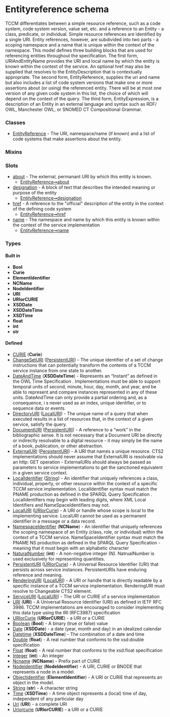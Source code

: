 
# Entityreference schema


TCCM differentiates between a simple resource reference, such as a code system, code system version, value set, etc. and a reference to an Entity - a class, predicate, or individual. Simple resource references are identified by a single URI. Entity references, however, are subdivided into two parts - a scoping namespace and a name that is unique within the context of the namespace.
This model defines three building blocks that are used for referencing entities throughout the specification. The first form, URIAndEntityName provides the URI and local name by which the entity is known within the context of the service. An optional href may also be supplied that resolves to the EntityDescription that is contextually appropriate. The second form, EntityReference, supplies the uri and name but also includes a list of code system versions that make one or more assertions about (or using) the referenced entity. There will be at most one version of any given code system in this list, the choice of which will depend on the context of the query. The third form, EntityExpression, is a description of an Entity in an external language and syntax such as RDF/ OWL, Manchester OWL, or SNOMED CT Compositional Grammar.


### Classes

 * [EntityReference](EntityReference.md) - The URI, namespace/name (if known) and a list of code systems that make assertions about the entity.

### Mixins


### Slots

 * [about](about.md) - The external, permanant URI by which this entity is known.
    * [EntityReference➞about](EntityReference_about.md)
 * [designation](designation.md) - A block of text that describes the intended meaning or purpose of the entity
    * [EntityReference➞designation](EntityReference_designation.md)
 * [href](href.md) - A reference to the "official" description of the entity in the context of the defining code system
    * [EntityReference➞href](EntityReference_href.md)
 * [name](name.md) - The namespace and name by which this entity is known within the context of the service implementation
    * [EntityReference➞name](EntityReference_name.md)

### Types


#### Built in

 * **Bool**
 * **Curie**
 * **ElementIdentifier**
 * **NCName**
 * **NodeIdentifier**
 * **URI**
 * **URIorCURIE**
 * **XSDDate**
 * **XSDDateTime**
 * **XSDTime**
 * **float**
 * **int**
 * **str**

#### Defined

 * [CURIE](types/CURIE.md)  (**Curie**) 
 * [ChangeSetURI](types/ChangeSetURI.md)  ([PersistentURI](types/PersistentURI.md))  - The unique identifier of a set of change instructions that can potentially transform the contents of a TCCM service instance from one state to another.
 * [DateAndTime](types/DateAndTime.md)  (**XSDDateTime**)  - Represents an “Instant” as defined in the OWL Time Specification . Implementations must be able to support temporal units of second, minute, hour, day, month, and year, and be able to represent and compare instances represented in any of these units. DateAndTime can only provide a partial ordering and, as a consequence, i s never used as an index, unique identifier, or to sequence data or events.
 * [DirectoryURI](types/DirectoryURI.md)  ([LocalURI](types/LocalURI.md))  - The unique name of a query that when executed results in a list of resources that, in the context of a given service, satisfy the query.
 * [DocumentURI](types/DocumentURI.md)  ([PersistentURI](types/PersistentURI.md))  - A reference to a “work” in the bibliographic sense. It is not necessary that a Document URI be directly or indirectly resolvable to a digital resource - it may simply be the name of a book, publication, or other abstraction.
 * [ExternalURI](types/ExternalURI.md)  ([PersistentURI](types/PersistentURI.md))  - A URI that names a unique resource. CTS2 implementations should never assume that ExternalURI is resolvable via an http: GET operation - ExternalURIs should always be passed as parameters to service implementations to get the sanctioned equivalent in a given service context.
 * [LocalIdentifier](types/LocalIdentifier.md)  ([String](types/String.md))  - An identifier that uniquely references a class, individual, property, or other resource within the context of a specific TCCM service implementation. LocalIdentifier syntax must match the PNAME production as defined in the SPARQL Query Specification . LocalIdentifiers may begin with leading digits, where XML Local Identifiers and NameSpaceIdentifiers may not.
 * [LocalURI](types/LocalURI.md)  ([URIorCurie](types/URIorCurie.md))  - A URI or handle whose scope is local to the implementing service. LocalURI cannot be used as a permanent identifier in a message or a data record.
 * [NamespaceIdentifier](types/NamespaceIdentifier.md)  (**NCName**)  - An identifier that uniquely references the scoping namespace of an Entity (class, role, or individual) within the context of a TCCM service. NameSpaceIdentifier syntax must match the PNAME NS production as defined in the SPARQL Query Specification - meaning that it must begin with an alphabetic character
 * [NaturalNumber](types/NaturalNumber.md)  (**int**)  - A non-negative integer (N). NatrualNumber is used exclusively for representing quantities.
 * [PersistentURI](types/PersistentURI.md)  ([URIorCurie](types/URIorCurie.md))  - A Universal Resource Identifier (URI) that persists across service instances. PersistentURIs have enduring reference and meaning.
 * [RenderingURI](types/RenderingURI.md)  ([LocalURI](types/LocalURI.md))  - A URI or handle that is directly readable by a specific instance of a TCCM service implementation. RenderingURI must resolve to Changeable CTS2 element.
 * [ServiceURI](types/ServiceURI.md)  ([LocalURI](types/LocalURI.md))  - The URI or CURIE of a service implementation
 * [URI](types/URI.md)  (**URI**)  - A Universal Resource Identifier (URI) as defined in IETF RFC 3986. TCCM implementations are encouraged to consider implementing this data type using the IRI (RFC3987) specification
 * [URIorCurie](types/URIorCurie.md)  (**URIorCURIE**)  - a URI or a CURIE
 * [Boolean](types/Boolean.md)  (**Bool**)  - A binary (true or false) value
 * [Date](types/Date.md)  (**XSDDate**)  - a date (year, month and day) in an idealized calendar
 * [Datetime](types/Datetime.md)  (**XSDDateTime**)  - The combination of a date and time
 * [Double](types/Double.md)  (**float**)  - A real number that conforms to the xsd:double specification
 * [Float](types/Float.md)  (**float**)  - A real number that conforms to the xsd:float specification
 * [Integer](types/Integer.md)  (**int**)  - An integer
 * [Ncname](types/Ncname.md)  (**NCName**)  - Prefix part of CURIE
 * [Nodeidentifier](types/Nodeidentifier.md)  (**NodeIdentifier**)  - A URI, CURIE or BNODE that represents a node in a model.
 * [Objectidentifier](types/Objectidentifier.md)  (**ElementIdentifier**)  - A URI or CURIE that represents an object in the model.
 * [String](types/String.md)  (**str**)  - A character string
 * [Time](types/Time.md)  (**XSDTime**)  - A time object represents a (local) time of day, independent of any particular day
 * [Uri](types/Uri.md)  (**URI**)  - a complete URI
 * [Uriorcurie](types/Uriorcurie.md)  (**URIorCURIE**)  - a URI or a CURIE
